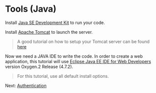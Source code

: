 # Tools (Java)

Install [Java SE Development Kit](http://www.oracle.com/technetwork/java/javase/downloads/jdk8-downloads-2133151.html) to run your code. 

Install [Apache Tomcat](https://tomcat.apache.org/download-80.cgi) to launch the server. 

> A good tutorial on how to setup your Tomcat server can be found [here](https://crunchify.com/step-by-step-guide-to-setup-and-install-apache-tomcat-server-in-eclipse-development-environment-ide/)

Now we need a JAVA IDE to write the code. In order to create a web application, this tutorial will use [Eclipse Java EE IDE for Web Developers](http://www.eclipse.org/downloads/packages/eclipse-ide-java-ee-developers/oxygen3) version Oxygen.2 Release (4.7.2). 

> For this tutorial, use all default install options.

Next: [Authentication](oauth/)